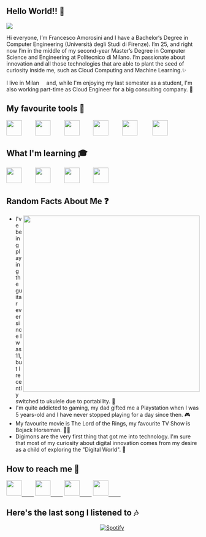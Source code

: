 ## Hello World!! 👋
![](https://visitor-badge.glitch.me/badge?page_id=github.com/FrancescoAmorosini)

Hi everyone, I’m Francesco Amorosini and I have a Bachelor‘s Degree in Computer Engineering (Università degli Studi di Firenze). I’m 25, and right now I’m in the middle of my second-year Master’s Degree in Computer Science and Engineering at Politecnico di Milano. I’m passionate about innovation and all those technologies that are able to plant the seed of curiosity inside me, such as Cloud Computing and Machine Learning.✨

I live in Milan<img src="https://img.icons8.com/color/48/000000/italy-circular.png" width="15px"> and, while I'm enjoying my last semester as a student, I'm also working part-time as Cloud Engineer for a big consulting company. 🚀

## My favourite tools 🔨

<img src="https://img.icons8.com/color/48/000000/jenkins.png" width="40px">&nbsp;&nbsp;&nbsp;&nbsp;&nbsp;&nbsp;&nbsp;&nbsp;
<img src="https://img.icons8.com/dusk/64/000000/visual-studio-code-2019.png" width="40px">&nbsp;&nbsp;&nbsp;&nbsp;&nbsp;&nbsp;&nbsp;&nbsp;
<img src="https://img.icons8.com/dusk/64/000000/python.png" width="40px">&nbsp;&nbsp;&nbsp;&nbsp;&nbsp;&nbsp;&nbsp;&nbsp;
<img src="https://img.icons8.com/dusk/64/000000/javascript.png" width="40px">&nbsp;&nbsp;&nbsp;&nbsp;&nbsp;&nbsp;&nbsp;&nbsp;
<img src="https://img.icons8.com/dusk/64/000000/java-coffee-cup-logo.png" width="40px">&nbsp;&nbsp;&nbsp;&nbsp;&nbsp;&nbsp;&nbsp;&nbsp;&nbsp;
<img src="https://cdn.jsdelivr.net/gh/devicons/devicon@latest/icons/mongodb/mongodb-original.svg" width="40px">&nbsp;&nbsp;&nbsp;&nbsp;&nbsp;&nbsp;&nbsp;&nbsp;

## What I'm learning 🎓
<img src="https://img.icons8.com/dusk/64/000000/amazon.png" width="40px">&nbsp;&nbsp;&nbsp;&nbsp;&nbsp;&nbsp;&nbsp;&nbsp;
<img src="https://img.icons8.com/color/48/000000/kubernetes.png" width="40px">&nbsp;&nbsp;&nbsp;&nbsp;&nbsp;&nbsp;&nbsp;&nbsp;
<img src="https://img.icons8.com/dusk/64/000000/docker.png" width="40px">&nbsp;&nbsp;&nbsp;&nbsp;&nbsp;&nbsp;&nbsp;&nbsp;
<img src="https://img.icons8.com/dusk/64/000000/linux.png" width="40px">&nbsp;&nbsp;&nbsp;&nbsp;&nbsp;&nbsp;&nbsp;&nbsp;

## Random Facts About Me ❓
<img align="right" src="https://i.pinimg.com/originals/3e/db/d3/3edbd3a875298663a46f555c7f54fa73.gif" width="460px">

* I've being playing the guitar ever since I was 11, but I recently switched to ukulele due to portability. 🎸
* I'm quite addicted to gaming, my dad gifted me a Playstation when I was 5 years-old and I have never stopped playing for a day since then. 🎮
* My favourite movie is The Lord of the Rings, my favourite TV Show is Bojack Horseman. 🐴🍾
* Digimons are the very first thing that got me into technology. I'm sure that most of my curiosity about digital innovation comes from my desire as a child of exploring the "Digital World". 👾

## How to reach me 📩
[<img src="https://img.icons8.com/dusk/64/000000/linkedin.png" width="40px">&nbsp;&nbsp;&nbsp;&nbsp;&nbsp;&nbsp;&nbsp;&nbsp;](https://www.linkedin.com/in/francesco-amorosini-7476a5199/)
[<img src="https://img.icons8.com/dusk/64/000000/send-mass-email.png" width="40px">&nbsp;&nbsp;&nbsp;&nbsp;&nbsp;&nbsp;&nbsp;&nbsp;](mailto:francesco.amorosini25@gmail.com)
[<img src="https://img.icons8.com/dusk/64/000000/facebook-new--v2.png" width="40px">&nbsp;&nbsp;&nbsp;&nbsp;&nbsp;&nbsp;&nbsp;&nbsp;](https://www.facebook.com/mrmrmoro25/)
[<img src="https://img.icons8.com/dusk/64/000000/instagram.png" width="40px">&nbsp;&nbsp;&nbsp;&nbsp;&nbsp;&nbsp;&nbsp;&nbsp;](https://www.instagram.com/_moro25/)

<!-- [![spotify-github-profile](https://spotify-github-profile.vercel.app/api/view?uid=11139999916&cover_image=true&theme=default)](https://github.com/kittinan/spotify-github-profile) -->
## Here's the last song I listened to 🎶
&nbsp;&nbsp;&nbsp;&nbsp;&nbsp;&nbsp;&nbsp;&nbsp;&nbsp;&nbsp;&nbsp;&nbsp;&nbsp;&nbsp;&nbsp;&nbsp;&nbsp;&nbsp;&nbsp;&nbsp;&nbsp;&nbsp;&nbsp;&nbsp;&nbsp;&nbsp;&nbsp;&nbsp;&nbsp;&nbsp;&nbsp;&nbsp;&nbsp;&nbsp;&nbsp;&nbsp;&nbsp;&nbsp;&nbsp;&nbsp;&nbsp;&nbsp;&nbsp;&nbsp;&nbsp;&nbsp;&nbsp;&nbsp;&nbsp;&nbsp;&nbsp;&nbsp;&nbsp;&nbsp;&nbsp;&nbsp;&nbsp;&nbsp;&nbsp;&nbsp;&nbsp;&nbsp;[![Spotify](https://spotify-github-i28igy4ix-francescoamorosini.vercel.app/api/spotify)](https://open.spotify.com/user/11139999916)
